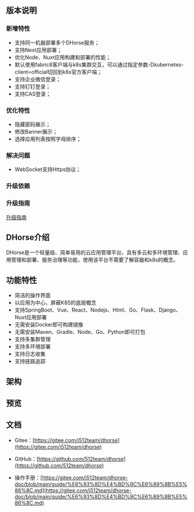 ## 版本说明

### 新增特性
* 支持同一机器部署多个DHorse服务；
* 支持Next应用部署；
* 优化Node、Nuxt应用构建和部署的性能；
* 默认使用fabric8客户端与k8s集群交互，可以通过指定参数-Dkubernetes-client=official切回到k8s官方客户端；
* 支持企业微信登录；
* 支持钉钉登录；
* 支持CAS登录；

### 优化特性
* 隐藏密码展示；
* 修改Banner展示；
* 选择应用列表按照字母排序；

### 解决问题
* WebSocket支持Https协议；

### 升级依赖


### 升级指南
[升级指南](https://gitee.com/i512team/dhorse-doc/blob/main/upgrade/v1.5.0/%E5%8D%87%E7%BA%A7%E6%8C%87%E5%8D%97.md)

## DHorse介绍
DHorse是一个轻量级、简单易用的云应用管理平台，具有多云和多环境管理、应用管理和部署、服务治理等功能，使用该平台不需要了解容器和k8s的概念。

## 功能特性
* 简洁的操作界面
* 以应用为中心，屏蔽K8S的底层概念
* 支持SpringBoot、Vue、React、Nodejs、Html、Go、Flask、Django、Nuxt应用部署
* 无需安装Docker即可构建镜像
* 无需安装Maven、Gradle、Node、Go、Python即可打包
* 支持多集群管理
* 支持多环境部署
* 支持日志收集
* 支持链路追踪

## 架构


## 预览


## 文档

* Gitee：[https://gitee.com/i512team/dhorse](https://gitee.com/i512team/dhorse)

* GitHub：[https://github.com/512team/dhorse](https://github.com/512team/dhorse)

* 操作手册：[https://gitee.com/i512team/dhorse-doc/blob/main/guide/%E6%93%8D%E4%BD%9C%E6%89%8B%E5%86%8C.md](https://gitee.com/i512team/dhorse-doc/blob/main/guide/%E6%93%8D%E4%BD%9C%E6%89%8B%E5%86%8C.md)